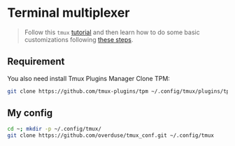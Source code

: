 # Terminal multiplexer

> Follow this `tmux` [tutorial](https://hamvocke.com/blog/a-quick-and-easy-guide-to-tmux/) and then learn how to do some basic customizations following [these steps](https://hamvocke.com/blog/a-guide-to-customizing-your-tmux-conf/).

## Requirement

You also need install Tmux Plugins Manager
Clone TPM:
```bash
git clone https://github.com/tmux-plugins/tpm ~/.config/tmux/plugins/tpm
```


## My config
```bash
cd ~; mkdir -p ~/.config/tmux/
git clone https://github.com/overduse/tmux_conf.git ~/.config/tmux
```


